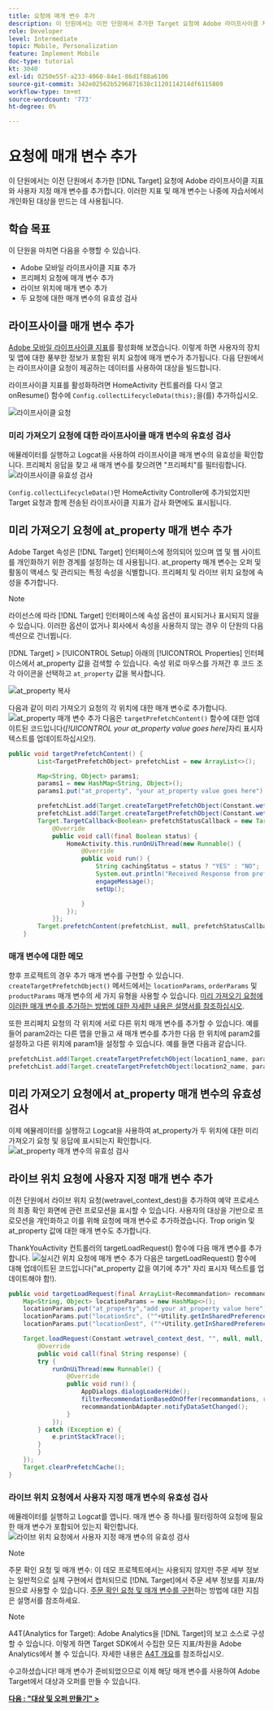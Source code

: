 ```yaml
---
title: 요청에 매개 변수 추가
description: 이 단원에서는 이전 단원에서 추가한 Target 요청에 Adobe 라이프사이클 지표와 사용자 지정 매개 변수를 추가합니다. 이러한 지표 및 매개 변수는 나중에 자습서에서 개인화된 대상을 만드는 데 사용됩니다.
role: Developer
level: Intermediate
topic: Mobile, Personalization
feature: Implement Mobile
doc-type: tutorial
kt: 3040
exl-id: 0250e55f-a233-4060-84e1-86d1f88a6106
source-git-commit: 342e02562b5296871638c1120114214df6115809
workflow-type: tm+mt
source-wordcount: '773'
ht-degree: 0%

---
```


# 요청에 매개 변수 추가

이 단원에서는 이전 단원에서 추가한 [!DNL Target] 요청에 Adobe 라이프사이클 지표와 사용자 지정 매개 변수를 추가합니다. 이러한 지표 및 매개 변수는 나중에 자습서에서 개인화된 대상을 만드는 데 사용됩니다.

## 학습 목표

이 단원을 마치면 다음을 수행할 수 있습니다.

* Adobe 모바일 라이프사이클 지표 추가
* 프리페치 요청에 매개 변수 추가
* 라이브 위치에 매개 변수 추가
* 두 요청에 대한 매개 변수의 유효성 검사

## 라이프사이클 매개 변수 추가

[Adobe 모바일 라이프사이클 지표](https://experienceleague.adobe.com/docs/mobile-services/android/metrics.html?lang=ko)를 활성화해 보겠습니다. 이렇게 하면 사용자의 장치 및 앱에 대한 풍부한 정보가 포함된 위치 요청에 매개 변수가 추가됩니다. 다음 단원에서는 라이프사이클 요청이 제공하는 데이터를 사용하여 대상을 빌드합니다.

라이프사이클 지표를 활성화하려면 HomeActivity 컨트롤러를 다시 열고 onResume() 함수에 `Config.collectLifecycleData(this);`을(를) 추가하십시오.

![라이프사이클 요청](assets/lifecycle_code.jpg)

### 미리 가져오기 요청에 대한 라이프사이클 매개 변수의 유효성 검사

에뮬레이터를 실행하고 Logcat을 사용하여 라이프사이클 매개 변수의 유효성을 확인합니다. 프리페치 응답을 찾고 새 매개 변수를 찾으려면 &quot;프리페치&quot;를 필터링합니다.
![라이프사이클 유효성 검사](assets/lifecycle_validation.jpg)

`Config.collectLifecycleData()`만 HomeActivity Controller에 추가되었지만 Target 요청과 함께 전송된 라이프사이클 지표가 감사 화면에도 표시됩니다.

## 미리 가져오기 요청에 at_property 매개 변수 추가

Adobe Target 속성은 [!DNL Target] 인터페이스에 정의되어 있으며 앱 및 웹 사이트를 개인화하기 위한 경계를 설정하는 데 사용됩니다. at_property 매개 변수는 오퍼 및 활동이 액세스 및 관리되는 특정 속성을 식별합니다. 프리페치 및 라이브 위치 요청에 속성을 추가합니다.

>[!NOTE]
>
>라이선스에 따라 [!DNL Target] 인터페이스에 속성 옵션이 표시되거나 표시되지 않을 수 있습니다. 이러한 옵션이 없거나 회사에서 속성을 사용하지 않는 경우 이 단원의 다음 섹션으로 건너뜁니다.

[!DNL Target] > [!UICONTROL Setup] 아래의 [!UICONTROL Properties] 인터페이스에서 at_property 값을 검색할 수 있습니다.  속성 위로 마우스를 가져간 후 코드 조각 아이콘을 선택하고 `at_property` 값을 복사합니다.

![at_property 복사](assets/at_property_interface.jpg)

다음과 같이 미리 가져오기 요청의 각 위치에 대한 매개 변수로 추가합니다.
![at_property 매개 변수 추가](assets/params_at_property.jpg)
다음은 `targetPrefetchContent()` 함수에 대한 업데이트된 코드입니다(_[!UICONTROL your at_property value goes here]_&#x200B;자리 표시자 텍스트를 업데이트하십시오!).

```java
public void targetPrefetchContent() {
        List<TargetPrefetchObject> prefetchList = new ArrayList<>();

        Map<String, Object> params1;
        params1 = new HashMap<String, Object>();
        params1.put("at_property", "your at_property value goes here");

        prefetchList.add(Target.createTargetPrefetchObject(Constant.wetravel_engage_home, params1));
        prefetchList.add(Target.createTargetPrefetchObject(Constant.wetravel_engage_search, params1));
        Target.TargetCallback<Boolean> prefetchStatusCallback = new Target.TargetCallback<Boolean>() {
            @Override
            public void call(final Boolean status) {
                HomeActivity.this.runOnUiThread(new Runnable() {
                    @Override
                    public void run() {
                        String cachingStatus = status ? "YES" : "NO";
                        System.out.println("Received Response from prefetch : " + cachingStatus);
                        engageMessage();
                        setUp();

                    }
                });
            }};
        Target.prefetchContent(prefetchList, null, prefetchStatusCallback);
    }
```

### 매개 변수에 대한 메모

향후 프로젝트의 경우 추가 매개 변수를 구현할 수 있습니다. `createTargetPrefetchObject()` 메서드에서는 `locationParams`, `orderParams` 및 `productParams` 매개 변수의 세 가지 유형을 사용할 수 있습니다. [미리 가져오기 요청에 이러한 매개 변수를 추가하는 방법에 대한 자세한 내용은 설명서를 참조하십시오](https://experienceleague.adobe.com/docs/mobile-services/android/target-android/c-mob-target-prefetch-android.html?lang=ko).

또한 프리페치 요청의 각 위치에 서로 다른 위치 매개 변수를 추가할 수 있습니다. 예를 들어 param2라는 다른 맵을 만들고 새 매개 변수를 추가한 다음 한 위치에 param2를 설정하고 다른 위치에 param1을 설정할 수 있습니다. 예를 들면 다음과 같습니다.

```java
prefetchList.add(Target.createTargetPrefetchObject(location1_name, params1);
prefetchList.add(Target.createTargetPrefetchObject(location2_name, params2);
```

## 미리 가져오기 요청에서 at_property 매개 변수의 유효성 검사

이제 에뮬레이터를 실행하고 Logcat을 사용하여 at_property가 두 위치에 대한 미리 가져오기 요청 및 응답에 표시되는지 확인합니다.
![at_property 매개 변수의 유효성 검사](assets/parameters_at_property_validation.jpg)

## 라이브 위치 요청에 사용자 지정 매개 변수 추가

이전 단원에서 라이브 위치 요청(wetravel_context_dest)을 추가하여 예약 프로세스의 최종 확인 화면에 관련 프로모션을 표시할 수 있습니다. 사용자의 대상을 기반으로 프로모션을 개인화하고 이를 위해 요청에 매개 변수로 추가하겠습니다. Trop origin 및 at_property 값에 대한 매개 변수도 추가합니다.

ThankYouActivity 컨트롤러의 targetLoadRequest() 함수에 다음 매개 변수를 추가합니다.
![실시간 위치 요청에 매개 변수 추가](assets/parameters_live_location.jpg)
다음은 targetLoadRequest() 함수에 대해 업데이트된 코드입니다(&quot;at_property 값을 여기에 추가&quot; 자리 표시자 텍스트를 업데이트해야 함!).

```java
public void targetLoadRequest(final ArrayList<Recommandation> recommandations) {
    Map<String, Object> locationParams = new HashMap<>();
    locationParams.put("at_property","add your at_property value here");
    locationParams.put("locationSrc", (""+Utility.getInSharedPreference(ThankYouActivity.this,Constant.departure,"")));
    locationParams.put("locationDest", (""+Utility.getInSharedPreference(ThankYouActivity.this,Constant.destination,"")));

    Target.loadRequest(Constant.wetravel_context_dest, "", null, null, locationParams, new Target.TargetCallback<String>() {
        @Override
        public void call(final String response) {
        try {
            runOnUiThread(new Runnable() {
                @Override
                public void run() {
                    AppDialogs.dialogLoaderHide();
                    filterRecommendationBasedOnOffer(recommandations, response);
                    recommandationbAdapter.notifyDataSetChanged();
                }
            });
        } catch (Exception e) {
            e.printStackTrace();
        }
        }
    });
    Target.clearPrefetchCache();
}
```

### 라이브 위치 요청에서 사용자 지정 매개 변수의 유효성 검사

에뮬레이터를 실행하고 Logcat를 엽니다. 매개 변수 중 하나를 필터링하여 요청에 필요한 매개 변수가 포함되어 있는지 확인합니다.
![라이브 위치 요청에서 사용자 지정 매개 변수의 유효성 검사](assets/parameters_live_location_validation.jpg)

>[!NOTE]
>
>주문 확인 요청 및 매개 변수: 이 데모 프로젝트에서는 사용되지 않지만 주문 세부 정보는 일반적으로 실제 구현에서 캡처되므로 [!DNL Target]에서 주문 세부 정보를 지표/차원으로 사용할 수 있습니다. [주문 확인 요청 및 매개 변수를 구현](https://experienceleague.adobe.com/docs/mobile-services/android/target-android/c-target-methods.html?lang=ko)하는 방법에 대한 지침은 설명서를 참조하세요.

>[!NOTE]
>
>A4T(Analytics for Target): Adobe Analytics을 [!DNL Target]의 보고 소스로 구성할 수 있습니다. 이렇게 하면 Target SDK에서 수집한 모든 지표/차원을 Adobe Analytics에서 볼 수 있습니다. 자세한 내용은 [A4T 개요](https://experienceleague.adobe.com/docs/target/using/integrate/a4t/a4t.html?lang=ko)를 참조하십시오.

수고하셨습니다! 매개 변수가 준비되었으므로 이제 해당 매개 변수를 사용하여 Adobe Target에서 대상과 오퍼를 만들 수 있습니다.

**[다음 : &quot;대상 및 오퍼 만들기&quot; >](create-audiences-and-offers.md)**

